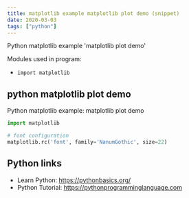 ```yaml
---
title: matplotlib example matplotlib plot demo (snippet)
date: 2020-03-03
tags: ["python"]
---
```

Python matplotlib example 'matplotlib plot demo'


Modules used in program: 
* `import matplotlib`

## python matplotlib plot demo

Python matplotlib example: matplotlib plot demo

```python
import matplotlib

# font configuration
matplotlib.rc('font', family='NanumGothic', size=22)

```

## Python links

- Learn Python: https://pythonbasics.org/
- Python Tutorial: https://pythonprogramminglanguage.com
